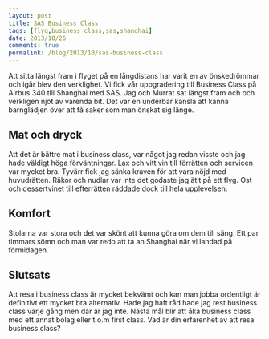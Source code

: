 ```yaml
---
layout: post
title: SAS Business Class
tags: [flyg,business class,sas,shanghai]
date: 2013/10/26
comments: true
permalink: /blog/2013/10/sas-business-class
---
```


Att sitta längst fram i flyget på en långdistans har varit en av önskedrömmar och igår blev den verklighet. Vi fick vår uppgradering till Business Class på Airbus 340 till Shanghai med SAS. Jag och Murrat sat längst fram och och verkligen njöt av varenda bit. Det var en underbar känsla att känna barnglädjen över att få saker som man önskat sig länge.

## Mat och dryck
Att det är bättre mat i business class, var något jag redan visste och jag hade väldigt höga förväntningar. Lax och vitt vin till förrätten och servicen var mycket bra. Tyvärr fick jag sänka kraven för att vara nöjd med huvudrätten. Räkor och nudlar var inte det godaste jag ätit på ett flyg. Ost och dessertvinet till efterrätten räddade dock till hela upplevelsen.

## Komfort
Stolarna var stora och det var skönt att kunna göra om dem till säng. Ett par timmars sömn och man var redo att ta an Shanghai när vi landad på förmidagen. 

## Slutsats
Att resa i business class är mycket bekvämt och kan man jobba ordentligt är definitivt ett mycket bra alternativ. Hade jag haft råd hade jag rest business class varje gång men där är jag inte. Nästa mål blir att åka business class med ett annat bolag eller t.o.m first class. Vad är din erfarenhet av att resa business class?
